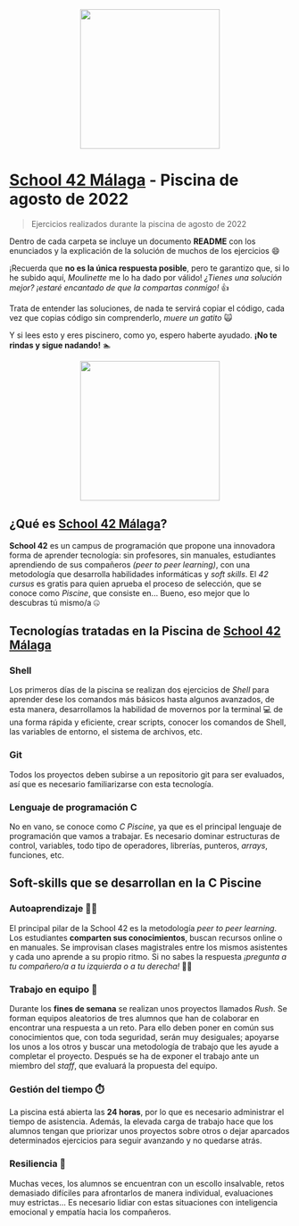 <div id="header" align="center">
  <img src="https://media.giphy.com/media/Oe5oxorcv6KAcRK0bq/giphy.gif" width="250"/>
</div>

# [School 42 Málaga](https://www.42malaga.com/) - Piscina de agosto de 2022
> Ejercicios realizados durante la piscina de agosto de 2022

Dentro de cada carpeta se incluye un documento **README** con los enunciados y la explicación de la solución de muchos de los ejercicios :smile: 

¡Recuerda que **no es la única respuesta posible**, pero te garantizo que, si lo he subido aquí, _Moulinette_ me lo ha dado por válido!
_¿Tienes una solución mejor? ¡estaré encantado de que la compartas conmigo!_ :+1:

Trata de entender las soluciones, de nada te servirá copiar el código, cada vez que copias código sin comprenderlo, _muere un gatito_ :scream_cat:

Y si lees esto y eres piscinero, como yo, espero haberte ayudado. **¡No te rindas y sigue nadando!** :swimmer:

<div id="header" align="center">
  <img src="https://media.giphy.com/media/8GH31ckChzs88jmcHb/giphy.gif" width="250"/>
</div>

## ¿Qué es [School 42 Málaga](https://www.42malaga.com/)?

**School 42** es un campus de programación que propone una innovadora forma de aprender tecnología: sin profesores, sin manuales, estudiantes aprendiendo de sus compañeros _(peer to peer learning)_, con una metodología que desarrolla habilidades informáticas y _soft skills_. El _42 cursus_ es gratis para quien aprueba el proceso de selección, que se conoce como _Piscine_, que consiste en... Bueno, eso mejor que lo descubras tú mismo/a :zipper_mouth_face:

## Tecnologías tratadas en la Piscina de [School 42 Málaga](https://www.42malaga.com/)

### Shell
Los primeros días de la piscina se realizan dos ejercicios de *Shell* para aprender dese los comandos más básicos hasta algunos avanzados, de esta manera, desarrollamos la habilidad de movernos por la terminal :computer: de una forma rápida y eficiente, crear scripts, conocer los comandos de Shell, las variables de entorno, el sistema de archivos, etc.

### Git
Todos los proyectos deben subirse a un repositorio git para ser evaluados, así que es necesario familiarizarse con esta tecnología.

### Lenguaje de programación C
No en vano, se conoce como _C Piscine_, ya que es el principal lenguaje de programación que vamos a trabajar. Es necesario dominar estructuras de control, variables, todo tipo de operadores, librerías, punteros, _arrays_, funciones, etc.

## Soft-skills que se desarrollan en la C Piscine

### Autoaprendizaje :man_student:
El principal pilar de la School 42 es la metodología _peer to peer learning_. Los estudiantes **comparten sus conocimientos**, buscan recursos online o en manuales. Se improvisan clases magistrales entre los mismos asistentes y cada uno aprende a su propio ritmo. Si no sabes la respuesta _¡pregunta a tu compañero/a a tu izquierda o a tu derecha!_ :raising_hand_man:

### Trabajo en equipo :muscle:
Durante los **fines de semana** se realizan unos proyectos llamados _Rush_. Se forman equipos aleatorios de tres alumnos que han de colaborar en encontrar una respuesta a un reto. Para ello deben poner en común sus conocimientos que, con toda seguridad, serán muy desiguales; apoyarse los unos a los otros y buscar una metodología de trabajo que les ayude a completar el proyecto. Después se ha de exponer el trabajo ante un miembro del _staff_, que evaluará la propuesta del equipo.

### Gestión del tiempo :stopwatch:
La piscina está abierta las **24 horas**, por lo que es necesario administrar el tiempo de asistencia. Además, la elevada carga de trabajo hace que los alumnos tengan que priorizar unos proyectos sobre otros o dejar aparcados determinados ejercicios para seguir avanzando y no quedarse atrás.

### Resiliencia :lotus_position:
Muchas veces, los alumnos se encuentran con un escollo insalvable, retos demasiado difíciles para afrontarlos de manera individual, evaluaciones muy estrictas... Es necesario lidiar con estas situaciones con inteligencia emocional y empatía hacia los compañeros.
